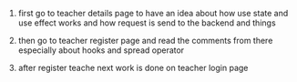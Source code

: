 1. first go to teacher details page to have an idea about how use state and use effect works and how request is send to the backend and things

2. then go to teacher register page and read the comments from there especially about hooks and spread operator

3. after register teache next work is done on teacher login page

